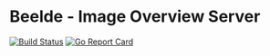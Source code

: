 # Beelde - Image Overview Server

[![Build Status](https://travis-ci.org/thuetz/beelde.svg?branch=master)](https://travis-ci.org/thuetz/beelde)
[![Go Report Card](https://goreportcard.com/badge/github.com/thuetz/beelde)](https://goreportcard.com/report/github.com/thuetz/beelde)
